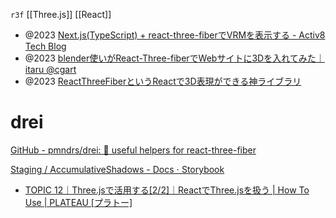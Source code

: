 `r3f`
[[Three.js]] [[React]]

- @2023 [Next.js(TypeScript) + react-three-fiberでVRMを表示する - Activ8 Tech Blog](https://synamon.hatenablog.com/entry/2023/06/06/181313)
- @2023 [blender使いがReact-Three-fiberでWebサイトに3Dを入れてみた｜itaru @cgart](https://note.com/itaru_cgart/n/n196188a99cd3)
- @2023 [ReactThreeFiberというReactで3D表現ができる神ライブラリ](https://zenn.dev/solb/articles/d25e664154cc0c)

# drei
[GitHub - pmndrs/drei: 🥉 useful helpers for react-three-fiber](https://github.com/pmndrs/drei)

[Staging / AccumulativeShadows - Docs ⋅ Storybook](https://drei.pmnd.rs/?path=/docs/staging-accumulativeshadows--docs)

- [TOPIC 12｜Three.jsで活用する[2/2]｜ReactでThree.jsを扱う | How To Use | PLATEAU [プラトー]](https://www.mlit.go.jp/plateau/learning/tpc12-2/)
